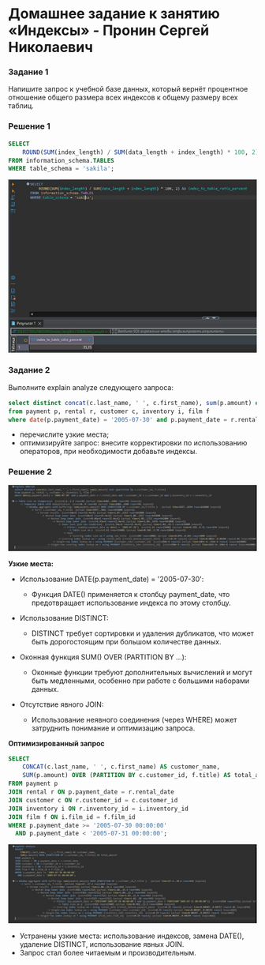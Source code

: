 # Домашнее задание к занятию «Индексы» - Пронин Сергей Николаевич

### Задание 1

Напишите запрос к учебной базе данных, который вернёт процентное отношение общего размера всех индексов к общему размеру всех таблиц.

### Решение 1

```sql
SELECT 
    ROUND(SUM(index_length) / SUM(data_length + index_length) * 100, 2) AS index_to_table_ratio_percent
FROM information_schema.TABLES
WHERE table_schema = 'sakila';
```
![img_sdb12-05.01.JPG](images/img_sdb12-05.01.JPG)

### Задание 2

Выполните explain analyze следующего запроса:
```sql
select distinct concat(c.last_name, ' ', c.first_name), sum(p.amount) over (partition by c.customer_id, f.title)
from payment p, rental r, customer c, inventory i, film f
where date(p.payment_date) = '2005-07-30' and p.payment_date = r.rental_date and r.customer_id = c.customer_id and i.inventory_id = r.inventory_id
```
- перечислите узкие места;
- оптимизируйте запрос: внесите корректировки по использованию операторов, при необходимости добавьте индексы.

### Решение 2

![img_sdb12-05.02.01.JPG](images/img_sdb12-05.02.01.JPG)

**Узкие места:**

- Использование DATE(p.payment_date) = '2005-07-30':
    - Функция DATE() применяется к столбцу payment_date, что предотвращает использование индекса по этому столбцу.

- Использование DISTINCT:
    - DISTINCT требует сортировки и удаления дубликатов, что может быть дорогостоящим при большом количестве данных.

- Оконная функция SUM() OVER (PARTITION BY ...):
    - Оконные функции требуют дополнительных вычислений и могут быть медленными, особенно при работе с большими наборами данных.

- Отсутствие явного JOIN:
    - Использование неявного соединения (через WHERE) может затруднить понимание и оптимизацию запроса.

**Оптимизированный запрос**

```sql
SELECT 
    CONCAT(c.last_name, ' ', c.first_name) AS customer_name,
    SUM(p.amount) OVER (PARTITION BY c.customer_id, f.title) AS total_amount
FROM payment p
JOIN rental r ON p.payment_date = r.rental_date
JOIN customer c ON r.customer_id = c.customer_id
JOIN inventory i ON r.inventory_id = i.inventory_id
JOIN film f ON i.film_id = f.film_id
WHERE p.payment_date >= '2005-07-30 00:00:00' 
  AND p.payment_date < '2005-07-31 00:00:00';
```
![img_sdb12-05.02.02.JPG](images/img_sdb12-05.02.02.JPG)

- Устранены узкие места: использование индексов, замена DATE(), удаление DISTINCT, использование явных JOIN.
- Запрос стал более читаемым и производительным.